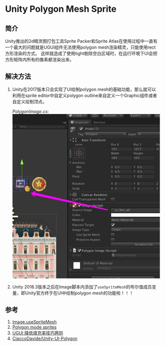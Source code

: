 # Unity Polygon Mesh Sprite

## 简介

Unity推出的2d精灵图打包工具Sprite Packer和Sprite Atlas在使用过程中一直有一个最大的问题就是UGUI组件无法使用polygon mesh渲染精灵，只能使用rect方形渲染的方式。
这样就造成了使用tight剔除空白区域时，在运行环境下UI会把方形矩阵内所有的像素都渲染出来。

## 解决方法
1. Unity在2017版本只会实现了UI绘制polygon mesh的基础功能，那么就可以利用在sprite editor中自定义polygon outline来自定义一个Graphic组件或者自定义绘制顶点。

    _PolygonImage.cs_:
    ![](Sceneshots/Jietu20190416-143100.jpg)


2. Unity 2018.3版本之后在Image脚本内添加了`useSpriteMesh`的布尔值成员变量，即Unity官方终于在UI中绘制polygon mesh的功能啦！！！

## 参考
1. [Image.useSpriteMesh](https://docs.unity3d.com/ScriptReference/UI.Image-useSpriteMesh.html)
2. [Polygon mode sprites](http://qiankanglai.me/2016/03/05/polygon-sprites/index.html)
3. [UGUI 降低填充率技巧两则](https://blog.uwa4d.com/archives/fillrate.html)
4. [CiaccoDavide/Unity-UI-Polygon](https://github.com/CiaccoDavide/Unity-UI-Polygon/blob/master/UIPolygon.cs)